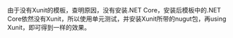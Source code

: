 由于没有Xunit的模板，查明原因，没有安装.NET Core，安装后模板中的.NET Core依然没有Xunit，所以使用单元测试，并安装Xunit所带的nugut包，再using Xunit，即可得到一样的效果。
